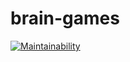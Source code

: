 # brain-games
[![Maintainability](https://api.codeclimate.com/v1/badges/62f3f8a2a491a0c50a95/maintainability)](https://codeclimate.com/github/deffuzerg/brain-games/maintainability)
